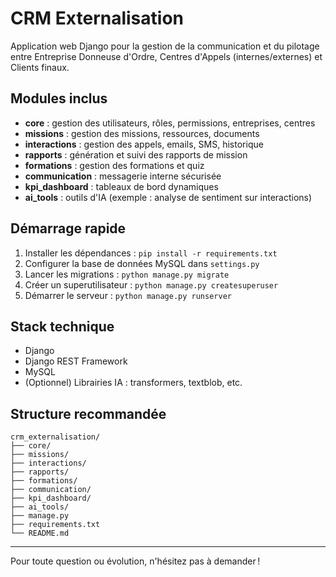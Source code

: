 # CRM Externalisation

Application web Django pour la gestion de la communication et du pilotage entre Entreprise Donneuse d'Ordre, Centres d'Appels (internes/externes) et Clients finaux.

## Modules inclus
- **core** : gestion des utilisateurs, rôles, permissions, entreprises, centres
- **missions** : gestion des missions, ressources, documents
- **interactions** : gestion des appels, emails, SMS, historique
- **rapports** : génération et suivi des rapports de mission
- **formations** : gestion des formations et quiz
- **communication** : messagerie interne sécurisée
- **kpi_dashboard** : tableaux de bord dynamiques
- **ai_tools** : outils d'IA (exemple : analyse de sentiment sur interactions)

## Démarrage rapide
1. Installer les dépendances : `pip install -r requirements.txt`
2. Configurer la base de données MySQL dans `settings.py`
3. Lancer les migrations : `python manage.py migrate`
4. Créer un superutilisateur : `python manage.py createsuperuser`
5. Démarrer le serveur : `python manage.py runserver`

## Stack technique
- Django
- Django REST Framework
- MySQL
- (Optionnel) Librairies IA : transformers, textblob, etc.

## Structure recommandée
```
crm_externalisation/
├── core/
├── missions/
├── interactions/
├── rapports/
├── formations/
├── communication/
├── kpi_dashboard/
├── ai_tools/
├── manage.py
├── requirements.txt
└── README.md
```

---
Pour toute question ou évolution, n'hésitez pas à demander !
